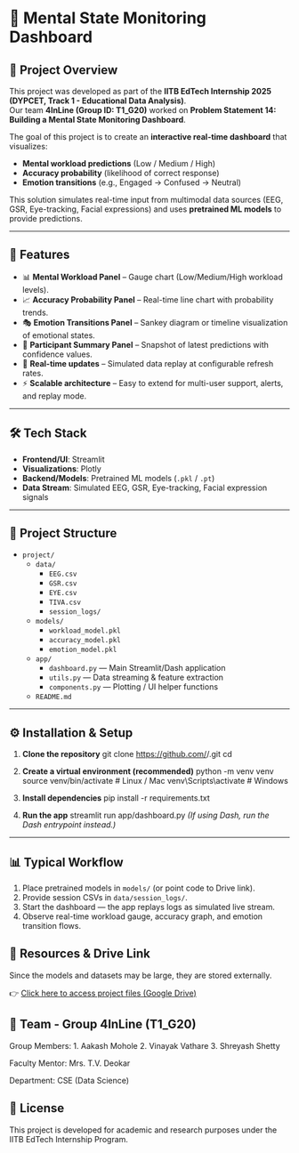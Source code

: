 # 🧠 Mental State Monitoring Dashboard  

## 📌 Project Overview  
This project was developed as part of the **IITB EdTech Internship 2025 (DYPCET, Track 1 - Educational Data Analysis)**.  
Our team **4InLine (Group ID: T1_G20)** worked on **Problem Statement 14: Building a Mental State Monitoring Dashboard**.  

The goal of this project is to create an **interactive real-time dashboard** that visualizes:  
- **Mental workload predictions** (Low / Medium / High)  
- **Accuracy probability** (likelihood of correct response)  
- **Emotion transitions** (e.g., Engaged → Confused → Neutral)  

This solution simulates real-time input from multimodal data sources (EEG, GSR, Eye-tracking, Facial expressions) and uses **pretrained ML models** to provide predictions.  

---

## 🚀 Features  
- 📊 **Mental Workload Panel** – Gauge chart (Low/Medium/High workload levels).  
- 📈 **Accuracy Probability Panel** – Real-time line chart with probability trends.  
- 🎭 **Emotion Transitions Panel** – Sankey diagram or timeline visualization of emotional states.  
- 👤 **Participant Summary Panel** – Snapshot of latest predictions with confidence values.  
- 🔄 **Real-time updates** – Simulated data replay at configurable refresh rates.  
- ⚡ **Scalable architecture** – Easy to extend for multi-user support, alerts, and replay mode.  

---

## 🛠️ Tech Stack  
- **Frontend/UI**: Streamlit
- **Visualizations**: Plotly  
- **Backend/Models**: Pretrained ML models (`.pkl` / `.pt`)  
- **Data Stream**: Simulated EEG, GSR, Eye-tracking, Facial expression signals  

---

## 📂 Project Structure
- `project/`
  - `data/`
    - `EEG.csv`
    - `GSR.csv`
    - `EYE.csv`
    - `TIVA.csv`
    - `session_logs/`
  - `models/`
    - `workload_model.pkl`
    - `accuracy_model.pkl`
    - `emotion_model.pkl`
  - `app/`
    - `dashboard.py`        — Main Streamlit/Dash application
    - `utils.py`            — Data streaming & feature extraction
    - `components.py`       — Plotting / UI helper functions
  - `README.md`

---

## ⚙️ Installation & Setup

1. **Clone the repository**
    git clone https://github.com/<your-username>/<repo-name>.git
    cd <repo-name>

2. **Create a virtual environment (recommended)**
    python -m venv venv
    source venv/bin/activate   # Linux / Mac
    venv\Scripts\activate      # Windows

3. **Install dependencies**
    pip install -r requirements.txt

4. **Run the app**
    streamlit run app/dashboard.py
   *(If using Dash, run the Dash entrypoint instead.)*

---

## 📊 Typical Workflow
1. Place pretrained models in `models/` (or point code to Drive link).  
2. Provide session CSVs in `data/session_logs/`.  
3. Start the dashboard — the app replays logs as simulated live stream.  
4. Observe real-time workload gauge, accuracy graph, and emotion transition flows.


## 🔗 Resources & Drive Link

Since the models and datasets may be large, they are stored externally.

👉 [Click here to access project files (Google Drive)](https://drive.google.com/drive/folders/1ceLALHU3k7zsFGPZ8IhNIpAbEuE6Ihah)

## 👥 Team - Group 4InLine (T1_G20)

Group Members: 1. Aakash Mohole
               2. Vinayak Vathare
               3. Shreyash Shetty
               
Faculty Mentor: Mrs. T.V. Deokar

Department: CSE (Data Science)

## 📜 License

This project is developed for academic and research purposes under the IITB EdTech Internship Program.
